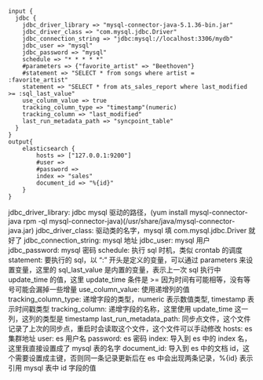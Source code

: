 ```
input {
  jdbc {
    jdbc_driver_library => "mysql-connector-java-5.1.36-bin.jar"
    jdbc_driver_class => "com.mysql.jdbc.Driver"
    jdbc_connection_string => "jdbc:mysql://localhost:3306/mydb"
    jdbc_user => "mysql"
    jdbc_password => "mysql"
    schedule => "* * * * *"
    #parameters => {"favorite_artist" => "Beethoven"}
    #statement => "SELECT * from songs where artist = :favorite_artist"
    statement => "SELECT * from ats_sales_report where last_modified >= :sql_last_value"
    use_colunm_value => true
    tracking_column_type => "timestamp"(numeric)
    tracking_column => "last_modified"
    last_run_metadata_path => "syncpoint_table"
  }
}
output{
	elasticsearch {
		hosts => ["127.0.0.1:9200"]
		#user =>
		#password =>
		index => "sales"
		document_id => "%{id}"
	}
}
```

jdbc_driver_library: jdbc mysql 驱动的路径，(yum install mysql-connector-java  rpm -ql mysql-connector-java)(/usr/share/java/mysql-connector-java.jar)
jdbc_driver_class: 驱动类的名字，mysql 填 com.mysql.jdbc.Driver 就好了
jdbc_connection_string: mysql 地址
jdbc_user: mysql 用户
jdbc_password: mysql 密码
schedule: 执行 sql 时机，类似 crontab 的调度
statement: 要执行的 sql，以 “:” 开头是定义的变量，可以通过 parameters 来设置变量，这里的 sql_last_value 是内置的变量，表示上一次 sql 执行中 update_time 的值，这里 update_time 条件是 >= 因为时间有可能相等，没有等号可能会漏掉一些增量
use_column_value: 使用递增列的值
tracking_column_type: 递增字段的类型，numeric 表示数值类型, timestamp 表示时间戳类型
tracking_column: 递增字段的名称，这里使用 update_time 这一列，这列的类型是 timestamp
last_run_metadata_path: 同步点文件，这个文件记录了上次的同步点，重启时会读取这个文件，这个文件可以手动修改
hosts: es 集群地址
user: es 用户名
password: es 密码
index: 导入到 es 中的 index 名，这里我直接设置成了 mysql 表的名字
document_id: 导入到 es 中的文档 id，这个需要设置成主键，否则同一条记录更新后在 es 中会出现两条记录，%{id} 表示引用 mysql 表中 id 字段的值
